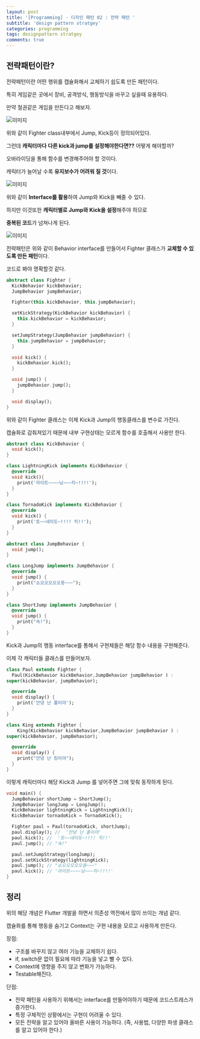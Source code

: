 ```yaml
---
layout: post
title: '[Programming] - 디자인 패턴 02 : 전략 패턴 '
subtitle: 'design pattern stratgey'
categories: programming
tags: designpattern stratgey
comments: true
---
```


## 전략패턴이란?

전략패턴이란 어떤 행위를 캡슐화해서 교체하기 쉽도록 만든 패턴이다.

특히 게임같은 곳에서 장비, 공격방식, 행동방식을 바꾸고 싶을때 유용하다.

만약 철권같은 게임을 만든다고 해보자.

![이미지](https://Funncy.github.io/assets/img/programming/2021-04-23-pattern-01.png, 'Stratgey pattern 01')

위와 같이 Fighter class내부에서 Jump, Kick등이 정의되어있다.

그런데 **캐릭터마다 다른 kick과 jump를 설정해야한다면??** 어떻게 해야할까?

오바라이딩을 통해 함수를 변경해주어야 할 것이다.

캐릭터가 늘어날 수록 **유지보수가 어려워 질 것**이다.

![이미지](https://Funncy.github.io/assets/img/programming/2021-04-23-pattern-02.png, 'Stratgey pattern 02')

위와 같이 **Interface를 활용**하여 Jump와 Kick을 빼줄 수 있다.

하지만 이것또한 **캐릭터별로 Jump와 Kick을 설정**해주야 하므로

**중복된 코드**가 넘쳐나게 된다.

![이미지](https://Funncy.github.io/assets/img/programming/2021-04-23-pattern-03.png, 'Stratgey pattern 03')

전략패턴은 위와 같이 Behavior interface를 만들어서 Fighter 클래스가 **교체할 수 있도록 만든 패턴**이다.

코드로 봐야 명확할것 같다.

```dart
abstract class Fighter {
  KickBehavior kickBehavior;
  JumpBehavior jumpBehavior;

  Fighter(this.kickBehavior, this.jumpBehavior);

  setKickStrategy(KickBehavior kickBehavior) {
    this.kickBehavior = kickBehavior;
  }

  setJumpStrategy(JumpBehavior jumpBehavior) {
    this.jumpBehavior = jumpBehavior;
  }

  void kick() {
    kickBehavior.kick();
  }

  void jump() {
    jumpBehavior.jump();
  }

  void display();
}
```

위와 같이 Fighter 클래스는 이제 Kick과 Jump의 행동클래스를 변수로 가진다.

캡슐화로 감춰져있기 때문에 내부 구현상태는 모르게 함수를 호출해서 사용만 한다.

```dart
abstract class KickBehavior {
  void kick();
}

class LightningKick implements KickBehavior {
  @override
  void kick(){
    print('라이트~~~~닝~~~킥~!!!!');
  }
}

class TornadoKick implements KickBehavior {
  @override
  void kick() {
    print('토~~네이도~!!!! 킥!!');
  }
}
```

```dart
abstract class JumpBehavior {
  void jump();
}

class LongJump implements JumpBehavior {
  @override
  void jump() {
    print("쇼오오오오오옹~~~");
  }
}

class ShortJump implements JumpBehavior {
  @override
  void jump() {
    print("쇽!");
  }
}
```

Kick과 Jump의 행동 interface를 통해서 구현체들은 해당 함수 내용을 구현해준다.

이제 각 캐릭터들 클래스를 만들어보자.

```dart
class Paul extends Fighter {
  Paul(KickBehavior kickBehavior,JumpBehavior jumpBehavior ) :
super(kickBehavior, jumpBehavior);

  @override
  void display() {
    print('안녕 난 폴이야');
  }
}

class King extends Fighter {
    King(KickBehavior kickBehavior,JumpBehavior jumpBehavior ) :
super(kickBehavior, jumpBehavior);

  @override
  void display() {
    print("안녕 난 킹이야");
  }
}
```

이렇게 캐릭터마다 해당 Kick과 Jump 를 넣어주면 그에 맞춰 동작하게 된다.

```dart
void main() {
  JumpBehavior shortJump = ShortJump();
  JumpBehavior longJump = LongJump();
  KickBehavior lightningKick = LightningKick();
  KickBehavior tornadoKick = TornadoKick();

  Fighter paul = Paul(tornadoKick, shortJump);
  paul.display(); //  '안녕 난 폴이야'
  paul.kick(); //  '토~~네이도~!!!! 킥!!'
  paul.jump(); // "쇽!"

  paul.setJumpStrategy(longJump);
  paul.setKickStrategy(lightningKick);
  paul.jump(); // "쇼오오오오오옹~~~"
  paul.kick(); // '라이트~~~~닝~~~킥~!!!!'
}
```

## 정리

위의 해당 개념은 Flutter 개발을 하면서 의존성 역전에서 많이 쓰이는 개념 같다.

캡슐화를 통해 행동을 숨기고 Context는 구현 내용을 모르고 사용하게 만든다.

장점:

- 구조를 바꾸지 않고 여러 기능을 교체하기 쉽다.
- if, switch문 없이 필요에 따라 기능을 넣고 뺄 수 있다.
- Context에 영향을 주지 않고 변화가 가능하다.
- Testable해진다.

단점:

- 전략 패턴을 사용하기 위해서는 interface를 만들어야하기 때문에 코드스트레스가 증가한다.
- 특정 구체적인 상황에서는 구현이 어려울 수 있다.
- 모든 전략을 알고 있어야 올바른 사용이 가능하다. (즉, 사용법, 다양한 파생 클래스를 알고 있어야 한다.)
